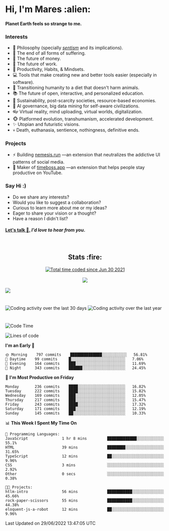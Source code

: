 <h1>Hi, I'm Mares :alien:</h1>

#### Planet Earth feels so strange to me.

### **Interests**

- 🌊 Philosophy (specially [_sentism_][sentismmedium] and its implications).
- 🎯 The end of all forms of suffering.
- 💸 The future of money.
- 💼 The future of work.
- 🧠 Productivity, Habits, & Mindsets.
- 💻 Tools that make creating new and better tools easier (especially in software).
- 🥗 Transitioning humanity to a diet that doesn't harm animals.
- 📚 The future of open, interactive, and personalized education.
- 🌱 Sustainability, post-scarcity societies, resource-based economies.
- 🤖 AI governance, big data mining for self-aware civilizations.
- 👓 Virtual reality, mind uploading, virtual worlds, digitalization.
- 🐵 Platformed evolution, transhumanism, accelerated development.
- ✨ Utopian and futuristic visions.
- 💀 Death, euthanasia, sentience, nothingness, definitive ends.


### **Projects**

- ⚡ Building [nemesis.run](https://chrome.google.com/webstore/detail/nemesis-%E2%80%93-humane-design-f/blfbbifgjgikekfochleknjcopefifgo?hl=en) —an extension that neutralizes the addictive UI patterns of social media.
- 💎 Maker of [timeboss.app](https://timeboss.app) —an extension that helps people stay productive on YouTube.


### **Say Hi :)**

- Do we share any interests?
- Would you like to suggest a collaboration?
- Curious to learn more about me or my ideas?
- Eager to share your vision or a thought?
- Have a reason I didn't list?

#### [Let's talk :wave:.](mailto:mareszhar@gmail.com) _I'd love to hear from you_.

[sentismmedium]: https://medium.com/@mareszhar/born-a-prisoner-a-reflection-about-life-its-struggles-and-a-plan-to-escape-d8566ce9b026

<br>

<h2 align="center">Stats :fire:</h2>

<div align="center">
  <a href="https://wakatime.com/@cfdc0e0d-4860-4b62-9ff0-cb659185525e">
    <img src="https://wakatime.com/badge/user/cfdc0e0d-4860-4b62-9ff0-cb659185525e.svg" alt="Total time coded since Jun 30 2021" />
  </a>
</div>

<br>

<!-- 
Add or remove this: 
&dates=B1AAB3FF 
...or this...
&date_format=M%20j%5B%2C%20Y%5D
from the *streak stats URL below* if they get bugged and aren't updating: 
-->

<div align="center">
  <img src="https://github-readme-streak-stats.herokuapp.com?user=mareszhar&theme=black-ice&hide_border=true&stroke=FFFFFF15&ring=DF8FFE&fire=DF8FFE&currStreakLabel=DF8FFE&background=1A232A&currStreakNum=86FFAB&dates=B1AAB3FF&date_format=M%20j%5B%2C%20Y%5D">
</div>

<br>

<img src="https://activity-graph.herokuapp.com/graph?username=mareszhar&theme=nord&bg_color=00000000&color=979797&line=DF8FFE&point=00000000&area=true&hide_border=true">

<br>

<h1></h1>

<img src="https://wakatime.com/share/@mares/5df0ff02-9c79-41b4-b540-51dc9c65a57b.svg" alt="Coding activity over the last 30 days" />
<img src="https://wakatime.com/share/@mares/ea89ba71-f374-40af-930c-e0655909fe37.svg" alt="Coding activity over the last year" />

<h1></h1>

<!--START_SECTION:waka-->
![Code Time](http://img.shields.io/badge/Code%20Time-529%20hrs%2038%20mins-blue)

![Lines of code](https://img.shields.io/badge/From%20Hello%20World%20I%27ve%20Written-134%20Thousand%20lines%20of%20code-blue)

**I'm an Early 🐤** 

```text
🌞 Morning    797 commits    ██████████████░░░░░░░░░░░   56.81% 
🌆 Daytime    99 commits     █░░░░░░░░░░░░░░░░░░░░░░░░   7.06% 
🌃 Evening    164 commits    ███░░░░░░░░░░░░░░░░░░░░░░   11.69% 
🌙 Night      343 commits    ██████░░░░░░░░░░░░░░░░░░░   24.45%

```
📅 **I'm Most Productive on Friday** 

```text
Monday       236 commits    ████░░░░░░░░░░░░░░░░░░░░░   16.82% 
Tuesday      222 commits    ████░░░░░░░░░░░░░░░░░░░░░   15.82% 
Wednesday    169 commits    ███░░░░░░░░░░░░░░░░░░░░░░   12.05% 
Thursday     217 commits    ███░░░░░░░░░░░░░░░░░░░░░░   15.47% 
Friday       243 commits    ████░░░░░░░░░░░░░░░░░░░░░   17.32% 
Saturday     171 commits    ███░░░░░░░░░░░░░░░░░░░░░░   12.19% 
Sunday       145 commits    ██░░░░░░░░░░░░░░░░░░░░░░░   10.33%

```


📊 **This Week I Spent My Time On** 

```text
💬 Programming Languages: 
JavaScript               1 hr 8 mins         █████████████░░░░░░░░░░░░   55.1% 
HTML                     39 mins             ████████░░░░░░░░░░░░░░░░░   31.65% 
TypeScript               12 mins             ██░░░░░░░░░░░░░░░░░░░░░░░   9.96% 
CSS                      3 mins              ░░░░░░░░░░░░░░░░░░░░░░░░░   2.92% 
Other                    0 secs              ░░░░░░░░░░░░░░░░░░░░░░░░░   0.38%

🐱‍💻 Projects: 
htlm-intro               56 mins             ███████████░░░░░░░░░░░░░░   45.66% 
rock-paper-scissors      55 mins             ███████████░░░░░░░░░░░░░░   44.38% 
eloquent-js-a-robot      12 mins             ██░░░░░░░░░░░░░░░░░░░░░░░   9.96%

```


 Last Updated on 29/06/2022 13:47:05 UTC
<!--END_SECTION:waka-->
